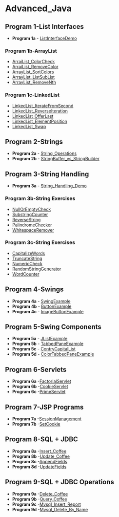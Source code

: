 # Advanced_Java
## Program 1-List Interfaces
- **Program 1a** - [ListInterfaceDemo](https://github.com/kavyashreenayak29/Advanced_Java/blob/main/1.ListInterface/ListInterfaceDemo-output.png)
### Program 1b-ArrayList
- [ArraiList_ColorCheck](https://github.com/kavyashreenayak29/Advanced_Java/blob/main/1.ListInterface/1b.ArrayList/ArrayListColorCheck-output.png)
- [ArraiList_RemoveColor](https://github.com/kavyashreenayak29/Advanced_Java/blob/main/1.ListInterface/1b.ArrayList/ArrayListRemoveColor-output.png)
- [ArrayList_SortColors](https://github.com/kavyashreenayak29/Advanced_Java/blob/main/1.ListInterface/1b.ArrayList/ArrayListSortColors-output.png)
- [ArrayList_ListSubList](https://github.com/kavyashreenayak29/Advanced_Java/blob/main/1.ListInterface/1b.ArrayList/ArrayListSubList-output.png)
- [ArrayList_RemoveNth](https://github.com/kavyashreenayak29/Advanced_Java/blob/main/1.ListInterface/1b.ArrayList/ArrayListRemoveNth-output.png)
### Program 1c-LinkedList
- [LinkedList_IterateFromSecond](https://github.com/kavyashreenayak29/Advanced_Java/blob/main/1.ListInterface/1c.LinkedList/LinkedListIterateFromSecond-output.png)
- [LinkedList_ReverseIteration](https://github.com/kavyashreenayak29/Advanced_Java/blob/main/1.ListInterface/1c.LinkedList/LinkedListReverseIteration-output.png)
- [LinkedList_OfferLast](https://github.com/kavyashreenayak29/Advanced_Java/blob/main/1.ListInterface/1c.LinkedList/LinkedListOfferLast-output.png)
- [LinkedList_ElementPosition](https://github.com/kavyashreenayak29/Advanced_Java/blob/main/1.ListInterface/1c.LinkedList/LinkedListElementPosition-output.png)
- [LinkedList_Swap](https://github.com/kavyashreenayak29/Advanced_Java/blob/main/1.ListInterface/1c.LinkedList/LinkedListSwap-output.png)

## Program 2-Strings
- **Program 2a** - [String_Operations](https://github.com/kavyashreenayak29/Advanced_Java/blob/main/2.Strings/StringOperations-output.png)
- **Program 2b** - [StringBuffer_vs_StringBuilder](https://github.com/kavyashreenayak29/Advanced_Java/blob/main/2.Strings/StringBufferVsStringBuilder-output.png)

## Program 3-String Handling
- **Program 3a** - [String_Handling_Demo](https://github.com/kavyashreenayak29/Advanced_Java/blob/main/3.StringHandling/StringHandlingDemo-output.png)
### Program 3b-String Exercises
- [NullOrEmptyCheck](https://github.com/kavyashreenayak29/Advanced_Java/blob/main/3.StringHandling/3b.StringExercise/NullOrEmptyCheck-output.png)
- [SubstringCounter](https://github.com/kavyashreenayak29/Advanced_Java/blob/main/3.StringHandling/3b.StringExercise/SubstringCounter-output.png)
- [ReverseString](https://github.com/kavyashreenayak29/Advanced_Java/blob/main/3.StringHandling/3b.StringExercise/ReverseString-output.png)
- [PalindromeChecker](https://github.com/kavyashreenayak29/Advanced_Java/blob/main/3.StringHandling/3b.StringExercise/PalindromeChecker-output.png)
- [WhitespaceRemover](https://github.com/kavyashreenayak29/Advanced_Java/blob/main/3.StringHandling/3b.StringExercise/WhitespaceRemover-output.png)
### Program 3c-String Exercises
- [CapitalizeWords](https://github.com/kavyashreenayak29/Advanced_Java/blob/main/3.StringHandling/3c.StringExercises/CapitalizeWords-output.png)
- [TruncateString](https://github.com/kavyashreenayak29/Advanced_Java/blob/main/3.StringHandling/3c.StringExercises/TruncateString-output.png)
- [NumericCheck](https://github.com/kavyashreenayak29/Advanced_Java/blob/main/3.StringHandling/3c.StringExercises/NumericCheck-output.png)
- [RandomStringGenerator](https://github.com/kavyashreenayak29/Advanced_Java/blob/main/3.StringHandling/3c.StringExercises/RandomStringGenerator-output.png)
- [WordCounter](https://github.com/kavyashreenayak29/Advanced_Java/blob/main/3.StringHandling/3c.StringExercises/WordCounter-output.png)

## Program 4-Swings
- **Program 4a** - [SwingExample](https://github.com/kavyashreenayak29/Advanced_Java/blob/main/4.Swings/SwingExample-output.png)
- **Program 4b** - [ButtonExample](https://github.com/kavyashreenayak29/Advanced_Java/blob/main/4.Swings/ButtonExample-output.png)
- **Program 4c** - [ImageButtonExample](https://github.com/kavyashreenayak29/Advanced_Java/blob/main/4.Swings/ImageButtonExample-output.png)

## Program 5-Swing Components
- **Program 5a** - [JListExample](https://github.com/kavyashreenayak29/Advanced_Java/blob/main/5.%20SwingComponents/JListExample-output.png)
- **Program 5b** - [TabbedPaneExample](https://github.com/kavyashreenayak29/Advanced_Java/blob/main/5.%20SwingComponents/TabbedPaneExample-output.png)
- **Program 5c** - [ContryCapitalList](https://github.com/kavyashreenayak29/Advanced_Java/blob/main/5.%20SwingComponents/CountryCapitalList-output.png)
- **Program 5d** - [ColorTabbedPaneExample](https://github.com/kavyashreenayak29/Advanced_Java/blob/main/5.%20SwingComponents/ColorTabbedPaneExample-output.png)

## Program 6-Servlets
- **Program 6a** -[FactorialServlet](https://github.com/kavyashreenayak29/Advanced_Java/blob/main/6.Servlets/6a.FactorialServlet/FactorialServlet-output.png)
- **Program 6b** -[CookieServlet](https://github.com/kavyashreenayak29/Advanced_Java/blob/main/6.Servlets/6b.CookieServlet/CookieServlet-output.png)
- **Program 6c** -[PrimeServlet](https://github.com/kavyashreenayak29/Advanced_Java/blob/main/6.Servlets/6c.PrimeServlet/PrimeServlet-output.png)

## Program 7-JSP Programs
- **Program 7a** -[SessionManagement](https://github.com/kavyashreenayak29/Advanced_Java/blob/main/7.JSP%20Programs/7a.SessionManagement/SessionManagement-output.png)
- **Program 7b** -[SetCookie](https://github.com/kavyashreenayak29/Advanced_Java/blob/main/7.JSP%20Programs/7b.SetCookie/SetCookie-output.png)

## Program 8-SQL + JDBC
- **Program 8a** -[Insert_Coffee](https://github.com/kavyashreenayak29/Advanced_Java/blob/main/8.SQL%2BJDBC/8a.InsertCoffee/Insert_Coffee-output.png)
- **Program 8b** -[Update_Coffee](https://github.com/kavyashreenayak29/Advanced_Java/blob/main/8.SQL%2BJDBC/8b.UpdateCoffee/Update_Coffee-output.png)
- **Program 8c** -[AppendFields](https://github.com/kavyashreenayak29/Advanced_Java/blob/main/8.SQL%2BJDBC/8c.AppendFields/AppendFields-output.png)
- **Program 8d** -[UpdateFields](https://github.com/kavyashreenayak29/Advanced_Java/blob/main/8.SQL%2BJDBC/8d.UpdataFields/UpdateFields-output.png)

## Program 9-SQL + JDBC Operations
- **Program 9a** -[Delete_Coffee](https://github.com/kavyashreenayak29/Advanced_Java/blob/main/9.%20SQL%20%2B%20JDBC%20Operations/9a.DeleteCoffee/Delete_Coffee-output.png)
- **Program 9b** -[Query_Coffee](https://github.com/kavyashreenayak29/Advanced_Java/blob/main/9.%20SQL%20%2B%20JDBC%20Operations/9b.%20QueryCoffee/Query_Coffee-output.png)
- **Program 9c** -[Mysql_Insert_Report](https://github.com/kavyashreenayak29/Advanced_Java/blob/main/9.%20SQL%20%2B%20JDBC%20Operations/9c.%20Mysql_Insert_Report/Mysql_Insert_Report-output.png)
- **Program 9d** -[Mysql_Delete_By_Name](https://github.com/kavyashreenayak29/Advanced_Java/blob/main/9.%20SQL%20%2B%20JDBC%20Operations/9d.DeleteByName/Mysql_Delete_By_Name-output.png)





